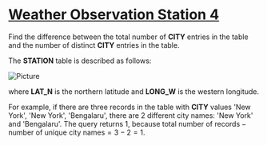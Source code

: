 # [Weather Observation Station 4](https://www.hackerrank.com/challenges/weather-observation-station-4/problem)

Find the difference between the total number of <strong>CITY</strong> entries in the table and the number of distinct <strong>CITY</strong> entries in the table.

The <strong>STATION</strong> table is described as follows:

![Picture](https://s3.amazonaws.com/hr-challenge-images/9336/1449345840-5f0a551030-Station.jpg)

where <strong>LAT_N</strong> is the northern latitude and <strong>LONG_W</strong> is the western longitude.

For example, if there are three records in the table with <strong>CITY</strong> values 'New York', 'New York', 'Bengalaru', there are 2 different city names: 'New York' and 'Bengalaru'. The query returns $1$, because $\text{total number of records}-\text{number of unique city names}=3-2=1$.
